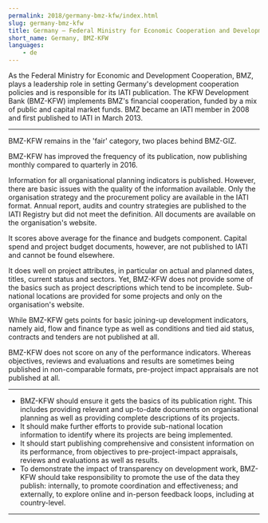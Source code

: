 ```yaml
---
permalink: 2018/germany-bmz-kfw/index.html
slug: germany-bmz-kfw
title: Germany – Federal Ministry for Economic Cooperation and Development - KFW (BMZ-KFW)
short_name: Germany, BMZ-KFW
languages:
    - de
---
```


As the Federal Ministry for Economic and Development Cooperation, BMZ, plays a leadership role in setting Germany's development cooperation policies and is responsible for its IATI publication. The KFW Development Bank (BMZ-KFW) implements BMZ's financial cooperation, funded by a mix of public and capital market funds. BMZ became an IATI member in 2008 and first published to IATI in March 2013.

---

BMZ-KFW remains in the 'fair' category, two places behind BMZ-GIZ.

BMZ-KFW has improved the frequency of its publication, now publishing monthly compared to quarterly in 2016.

Information for all organisational planning indicators is published. However, there are basic issues with the quality of the information available. Only the organisation strategy and the procurement policy are available in the IATI format. Annual report, audits and country strategies are published to the IATI Registry but did not meet the definition. All documents are available on the organisation's website.

It scores above average for the finance and budgets component. Capital spend and project budget documents, however, are not published to IATI and cannot be found elsewhere.

It does well on project attributes, in particular on actual and planned dates, titles, current status and sectors. Yet, BMZ-KFW does not provide some of the basics such as project descriptions which tend to be incomplete. Sub-national locations are provided for some projects and only on the organisation's website.

While BMZ-KFW gets points for basic joining-up development indicators, namely aid, flow and finance type as well as conditions and tied aid status, contracts and tenders are not published at all.

BMZ-KFW does not score on any of the performance indicators. Whereas objectives, reviews and evaluations and results are sometimes being published in non-comparable formats, pre-project impact appraisals are not published at all.

---

 * BMZ-KFW should ensure it gets the basics of its publication right. This includes providing relevant and up-to-date documents on organisational planning as well as providing complete descriptions of its projects.
 * It should make further efforts to provide sub-national location information to identify where its projects are being implemented.
 * It should start publishing comprehensive and consistent information on its performance, from objectives to pre-project-impact appraisals, reviews and evaluations as well as results.
 * To demonstrate the impact of transparency on development work, BMZ-KFW should take responsibility to promote the use of the data they publish: internally, to promote coordination and effectiveness; and externally, to explore online and in-person feedback loops, including at country-level.

---
